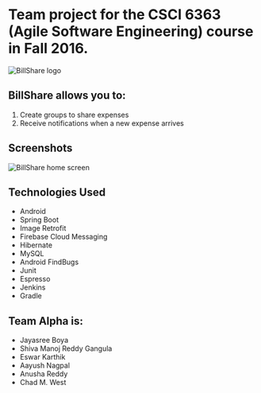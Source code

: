# Team project for the CSCI 6363 (Agile Software Engineering) course in Fall 2016.

![BillShare logo](https://gitlab.com/anagpal/6363AndroidDevelopment/raw/577827216d89c78a8cd018aeb5f5367665b30157/docs/logo.PNG)

## BillShare allows you to:
1. Create groups to share expenses
2. Receive notifications when a new expense arrives 

## Screenshots
![BillShare home screen](https://gitlab.com/anagpal/6363AndroidDevelopment/raw/78679535ee43b6f49f899bf8e06264bc698bf6c5/docs/ScreenShots/Screenshot_1480459981.png)

## Technologies Used
* Android
* Spring Boot
* Image Retrofit
* Firebase Cloud Messaging
* Hibernate
* MySQL
* Android FindBugs
* Junit
* Espresso
* Jenkins
* Gradle

## Team Alpha is:
* Jayasree Boya
* Shiva Manoj Reddy Gangula
* Eswar Karthik
* Aayush Nagpal
* Anusha Reddy
* Chad M. West